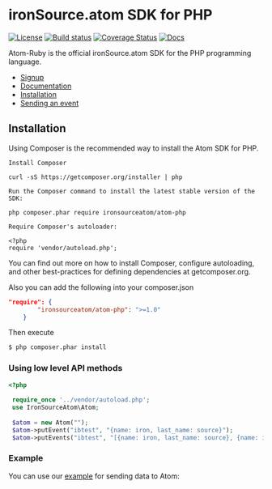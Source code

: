 # ironSource.atom SDK for PHP
[![License][license-image]][license-url]
[![Build status][travis-image]][travis-url]
[![Coverage Status][coveralls-image]][coveralls-url]
[![Docs][docs-image]][docs-url]

Atom-Ruby is the official ironSource.atom SDK for the PHP programming language.

- [Signup](https://atom.ironsrc.com/#/signup)
- [Documentation][docs-url]
- [Installation](#Installation)
- [Sending an event](#Using)

## Installation
Using Composer is the recommended way to install the Atom SDK for PHP.

    Install Composer

    curl -sS https://getcomposer.org/installer | php

    Run the Composer command to install the latest stable version of the SDK:

    php composer.phar require ironsourceatom/atom-php

    Require Composer's autoloader:

    <?php
    require 'vendor/autoload.php';

You can find out more on how to install Composer, configure autoloading, and other best-practices for defining dependencies at getcomposer.org.

Also you can add the following into your composer.json
```json
"require": {
		"ironsourceatom/atom-php": ">=1.0"
	}
```
Then execute
```bash
$ php composer.phar install
```
### Using low level API methods

```php
<?php
 
 require_once '../vendor/autoload.php';
 use IronSourceAtom\Atom;
 
 $atom = new Atom("");
 $atom->putEvent("ibtest", "{name: iron, last_name: source}");
 $atom->putEvents("ibtest", "[{name: iron, last_name: source}, {name: iron1, last_name: source1}]");

```

### Example

You can use our [example][example-url] for sending data to Atom:


[example-url]: https://github.com/ironSource/atom-php/tree/feature/isa-454/example
[license-image]: https://img.shields.io/badge/license-MIT-blue.svg
[license-url]: LICENSE.txt
[travis-image]: https://travis-ci.org/ironSource/atom-php.svg?branch=feature%2Fisa-454
[travis-url]: https://travis-ci.org/ironSource/atom-php
[coveralls-image]: https://coveralls.io/repos/github/ironSource/atom-php/badge.svg?branch=feature%2Fisa-454
[coveralls-url]: https://coveralls.io/github/ironSource/atom-php/?branch=feature%2Fisa-454
[docs-image]: https://img.shields.io/badge/docs-latest-blue.svg
[docs-url]: https://ironsource.github.io/atom-php/
